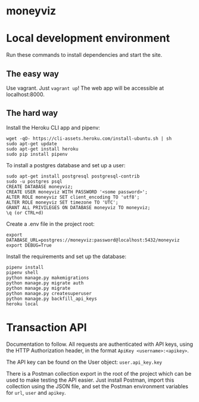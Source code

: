 # moneyviz

# Local development environment

Run these commands to install dependencies and start the site.

## The easy way

Use vagrant. Just `vagrant up`! The web app will be accessible at localhost:8000.

## The hard way

Install the Heroku CLI app and pipenv:
```
wget -qO- https://cli-assets.heroku.com/install-ubuntu.sh | sh
sudo apt-get update
sudo apt-get install heroku
sudo pip install pipenv
```

To install a postgres database and set up a user:
```
sudo apt-get install postgresql postgresql-contrib
sudo -u postgres psql
CREATE DATABASE moneyviz;
CREATE USER moneyviz WITH PASSWORD '<some password>';
ALTER ROLE moneyviz SET client_encoding TO 'utf8';
ALTER ROLE moneyviz SET timezone TO 'UTC';
GRANT ALL PRIVILEGES ON DATABASE moneyviz TO moneyviz;
\q (or CTRL+d)
```

Create a .env file in the project root:
```
export DATABASE_URL=postgres://moneyviz:password@localhost:5432/moneyviz
export DEBUG=True
```

Install the requirements and set up the database:
```
pipenv install
pipenv shell
python manage.py makemigrations
python manage.py migrate auth
python manage.py migrate
python manage.py createsuperuser
python manage.py backfill_api_keys
heroku local
```

# Transaction API

Documentation to follow. All requests are authenticated with API keys, using
the HTTP Authorization header, in the format `ApiKey <username>:<apikey>`.

The API key can be found on the User object: `user.api_key.key`

There is a Postman collection export in the root of the project which can be
used to make testing the API easier. Just install Postman, import this
collection using the JSON file, and set the Postman environment variables for
`url`, `user` and `apikey`.
